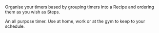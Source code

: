 Organise your timers based by grouping timers into a Recipe and ordering them as you wish as Steps.

An all purpose timer. Use at home, work or at the gym to keep to your schedule.
